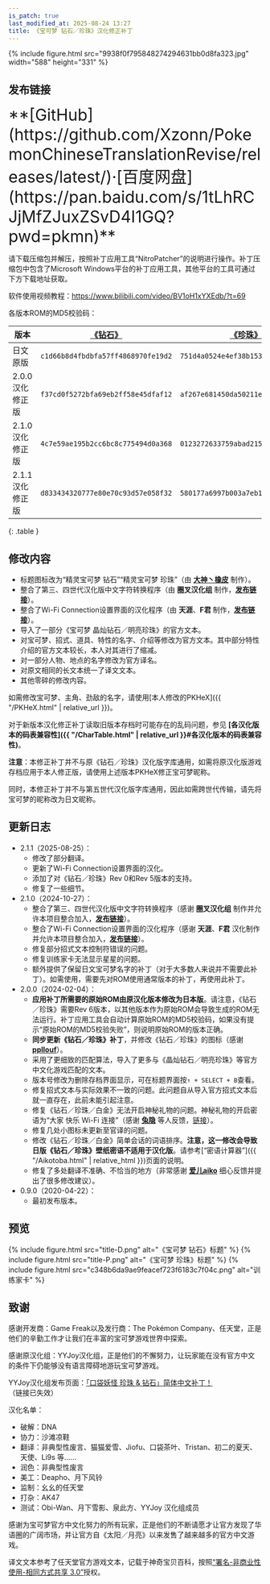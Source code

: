 ```yaml
---
is_patch: true
last_modified_at: 2025-08-24 13:27
title: 《宝可梦 钻石／珍珠》汉化修正补丁
---
```

{% include figure.html src="9938f0f795848274294631bb0d8fa323.jpg" width="588" height="331" %}

## 发布链接

<div class="alert alert-info text-center" role="alert" markdown="1" style="font-size: 2rem;">
**[GitHub](https://github.com/Xzonn/PokemonChineseTranslationRevise/releases/latest/)·[百度网盘](https://pan.baidu.com/s/1tLhRCJjMfZJuxZSvD4I1GQ?pwd=pkmn)**
</div>

请下载压缩包并解压，按照补丁应用工具“NitroPatcher”的说明进行操作。补丁压缩包中包含了Microsoft Windows平台的补丁应用工具，其他平台的工具可通过下方下载地址获取。

软件使用视频教程：<https://www.bilibili.com/video/BV1oH1xYXEdb/?t=69>

各版本ROM的MD5校验码：

| 版本 | [《钻石》](https://datomatic.no-intro.org/index.php?page=show_record&s=28&n=6641) | [《珍珠》](https://datomatic.no-intro.org/index.php?page=show_record&s=28&n=4929) |
| ---- | ---- | ---- |
| 日文原版 | `c1d66b8d4fbdbfa57ff4868970fe19d2` | `751d4a0524e4ef38b153ccfb5d21271f` |
| 2.0.0汉化修正版| `f37cd0f5272bfa69eb2ff58e45dfaf12` | `af267e681450da50211e9a248880fb5d` |
| 2.1.0汉化修正版| `4c7e59ae195b2cc6bc8c775494d0a368` | `0123272633759abad2150ea614fc9ddf` |
| 2.1.1汉化修正版| `d833434320777e80e70c93d57e058f32` | `580177a6997b003a7eb18ac43ecbaefd` |
{: .table }

## 修改内容

- 标题图标改为“精灵宝可梦 钻石”“精灵宝可梦 珍珠”（由 **[大神丶橡皮](https://tieba.baidu.com/home/main?un=%E5%A4%A7%E7%A5%9E%E4%B8%B6%E6%A9%A1%E7%9A%AE&ie=utf-8)** 制作）。
- 整合了第三、四世代汉化版中文字符转换程序（由 **圈叉汉化组** 制作，**[发布链接](https://bbs.oldmantvg.net/thread-44009.htm)**）。
- 整合了Wi-Fi Connection设置界面的汉化程序（由 **天涯**、**F君** 制作，**[发布链接](https://github.com/R-YaTian/DS-Internet-CHS)**）。
- 导入了一部分《宝可梦 晶灿钻石／明亮珍珠》的官方文本。
- 对宝可梦、招式、道具、特性的名字、介绍等修改为官方文本。其中部分特性介绍的官方文本较长，本人对其进行了缩减。
- 对一部分人物、地点的名字修改为官方译名。
- 对原文相同的长文本统一了译文文本。
- 其他零碎的修改内容。

如需修改宝可梦、主角、劲敌的名字，请使用[本人修改的PKHeX]({{ "/PKHeX.html" | relative_url }})。

对于新版本汉化修正补丁读取旧版本存档时可能存在的乱码问题，参见 **[各汉化版本的码表兼容性]({{ "/CharTable.html" | relative_url }}#各汉化版本的码表兼容性)**。

<div class="alert alert-warning" role="alert">
<p><strong>注意</strong>：本修正补丁并不与原《钻石／珍珠》汉化版字库通用，如需将原汉化版游戏存档应用于本人修正版，请使用上述版本PKHeX修正宝可梦昵称。</p>
<p>同时，本修正补丁并不与第五世代汉化版字库通用，因此如需跨世代传输，请先将宝可梦的昵称改为日文昵称。</p>
</div>

## 更新日志

- 2.1.1（2025-08-25）：
  - 修改了部分翻译。
  - 更新了Wi-Fi Connection设置界面的汉化。
  - 添加了对《钻石／珍珠》Rev 0和Rev 5版本的支持。
  - 修复了一些细节。
- 2.1.0（2024-10-27）：
  - 整合了第三、四世代汉化版中文字符转换程序（感谢 **圈叉汉化组** 制作并允许本项目整合加入，**[发布链接](https://bbs.oldmantvg.net/thread-44009.htm)**）。
  - 整合了Wi-Fi Connection设置界面的汉化程序（感谢 **天涯**、**F君** 汉化制作并允许本项目整合加入，**[发布链接](https://github.com/R-YaTian/DS-Internet-CHS)**）。
  - 修复部分招式文本控制符错误的问题。
  - 修复训练家卡无法显示星星的问题。
  - 额外提供了保留日文宝可梦名字的补丁（对于大多数人来说并不需要此补丁）。如需使用，需要先对ROM使用通常版本的补丁，再使用此补丁。
- 2.0.0（2024-02-04）：
  - **应用补丁所需要的原始ROM由原汉化版本修改为日本版**。请注意，《钻石／珍珠》需要Rev 6版本，以其他版本作为原始ROM会导致生成的ROM无法运行。补丁应用工具会自动计算原始ROM的MD5校验码，如果没有提示“原始ROM的MD5校验失败”，则说明原始ROM的版本正确。
  - **同步更新《钻石／珍珠》补丁**，并修改《钻石／珍珠》的图标（感谢 **[ppllouf](https://github.com/ppllouf)**）。
  - 采用了更细致的匹配算法，导入了更多与《晶灿钻石／明亮珍珠》等官方中文化游戏匹配的文本。
  - 版本号修改为删除存档界面显示，可在标题界面按`↑ + SELECT + B`查看。
  - 修复招式文本与实际效果不一致的问题。此问题自从导入官方招式文本后就一直存在，此前未能引起注意。
  - 修复《钻石／珍珠／白金》无法开启神秘礼物的问题。神秘礼物的开启密语为“大家 快乐 Wi-Fi 连接”（感谢 **[兔隐](https://tieba.baidu.com/home/main?id=tb.1.b078b4c8.5EUyhmk8zkrkK__di08swQ)** 等人反馈，[链接](https://tieba.baidu.com/p/7213514184)）。
  - 修复几处小图标未更新至官译的问题。
  - 修改《钻石／珍珠／白金》简单会话的词语排序。**注意，这一修改会导致日版《钻石／珍珠》壁纸密语不适用于汉化版**。请参考[“密语计算器”]({{ "/Aikotoba.html" | relative_html }})页面的说明。
  - 修复了多处翻译不准确、不恰当的地方（非常感谢 **[爱儿aiko](https://space.bilibili.com/101749351)** 细心反馈并提出了很多修改建议）。
- 0.9.0（2020-04-22）：
  - 最初发布版本。

## 预览

<div style="display: flex; flex-wrap: wrap;">
{% include figure.html src="title-D.png" alt="《宝可梦 钻石》标题" %}
{% include figure.html src="title-P.png" alt="《宝可梦 珍珠》标题" %}
{% include figure.html src="c348b6da9ae9feacef723f6183c7f04c.png" alt="训练家卡" %}
</div>

## 致谢

感谢开发商：Game Freak以及发行商：The Pokémon Company、任天堂，正是他们的辛勤工作才让我们在丰富的宝可梦游戏世界中探索。

感谢原汉化组：YYJoy汉化组，正是他们的不懈努力，让玩家能在没有官方中文的条件下仍能够没有语言障碍地游玩宝可梦游戏。

YYJoy汉化组发布页面：[「口袋妖怪 珍珠 & 钻石」简体中文补丁！](http://bbs.yyjoy.com/thread-54130-1-1.html)（链接已失效）

汉化名单：

- 破解：DNA
- 协力：沙滩凉鞋
- 翻译：非典型性废言、猫猫爱雪、Jiofu、口袋茶叶、Tristan、初二的夏天、天使、Li9s 等……
- 润色：非典型性废言
- 美工：Deapho、月下风铃
- 监制：幺幺的任天堂
- 打杂：AK47
- 测试：Obi-Wan、月下雪影、泉此方、YYJoy 汉化组成员

感谢为宝可梦官方中文化努力的所有玩家，正是他们的不断请愿才让官方发现了华语圈的广阔市场，并让官方自《太阳／月亮》以来发售了越来越多的官方中文游戏。

译文文本参考了任天堂官方游戏文本，记载于神奇宝贝百科，按照[“署名-非商业性使用-相同方式共享 3.0”](https://creativecommons.org/licenses/by-nc-sa/3.0/deed.zh)授权。
